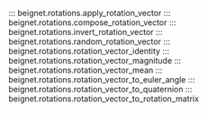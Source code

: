 ::: beignet.rotations.apply_rotation_vector
::: beignet.rotations.compose_rotation_vector
::: beignet.rotations.invert_rotation_vector
::: beignet.rotations.random_rotation_vector
::: beignet.rotations.rotation_vector_identity
::: beignet.rotations.rotation_vector_magnitude
::: beignet.rotations.rotation_vector_mean
::: beignet.rotations.rotation_vector_to_euler_angle
::: beignet.rotations.rotation_vector_to_quaternion
::: beignet.rotations.rotation_vector_to_rotation_matrix
